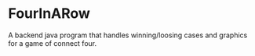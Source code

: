 # FourInARow
A backend java program that handles winning/loosing cases and graphics for a game of connect four.
